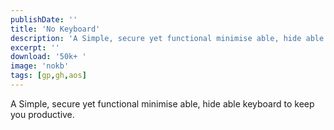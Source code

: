 ```yaml
---
publishDate: ''
title: 'No Keyboard'
description: 'A Simple, secure yet functional minimise able, hide able keyboard to keep you productive.'
excerpt: ''
download: '50k+ '
image: 'nokb'
tags: [gp,gh,aos]
---
```


A Simple, secure yet functional minimise able, hide able keyboard to keep you productive.